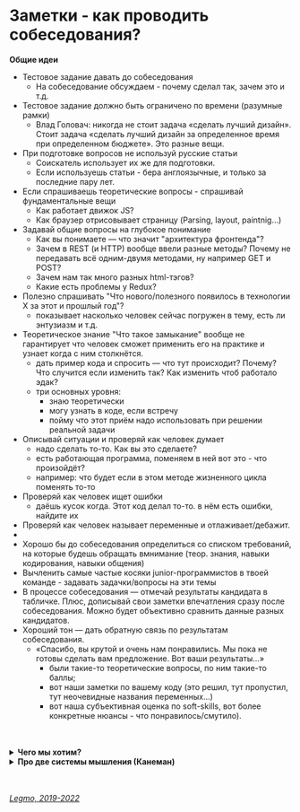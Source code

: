 <h1>Заметки - как проводить собеседования?</h1>

**Общие идеи**
- Тестовое задание давать до собеседования 
  - На собеседование обсуждаем - почему сделал так, зачем это и т.д.
- Тестовое задание должно быть ограничено по времени (разумные рамки)
  - Влад Головач: никогда не стоит задача «сделать лучший дизайн». Стоит задача «сделать лучший дизайн за определенное время при определенном бюджете». Это разные вещи.
- При подготовке вопросов не используй русские статьи
  - Соискатель использует их же для подготовки. 
  - Если используешь статьи - бера англоязычные, и только за последние пару лет.
- Если спрашиваешь теоретические вопросы - спрашивай фундаментальные вещи
    - Как работает движок JS?
    - Как браузер отрисовывает страницу (Parsing, layout, paintnig...)
- Задавай общие вопросы на глубокое понимание 
  - Как вы понимаете — что значит "архитектура фронтенда"?
  - Зачем в REST (и HTTP) вообще ввели разные методы? Почему не передавать всё одним-двумя методами, ну например GET и POST?
  - Зачем нам так много разных html-тэгов?
  - Какие есть проблемы у Redux?
- Полезно спрашивать "Что нового/полезного появилось в технологии Х за этот и прошлый год"?
  - показывает насколько человек сейчас погружен в тему, есть ли энтузиазм и т.д.
- Теоретическое знание "Что такое замыкание" вообще не гарантирует что человек сможет применить его на практике и узнает
  когда с ним столкнётся. 
    - дать пример кода и спросить — что тут происходит? Почему? Что случится если изменить так? Как изменить чтоб работало эдак?
    - три основных уровня:
      - знаю теоретически
      - могу узнать в коде, если встречу
      - пойму что этот приём надо использовать при решении реальной задачи
- Описывай ситуации и проверяй как человек думает
  - надо сделать то-то. Как вы это сделаете?
  - есть работающая программа, поменяем в ней вот это - что произойдёт? 
  - например: что будет если в этом методе жизненного цикла поменять то-то
- Проверяй как человек ищет ошибки
  - даёшь кусок когда. Этот код делал то-то. в нём есть ошибки, найдите их
- Проверяй как человек называет переменные и отлаживает/дебажит.
- 
- Хорошо бы до собеседования определиться со списком требований, на которые будешь обращать вмнимание (теор. знания, навыки кодирования, навыки общения)
- Вычленить самые частые косяки junior-программистов в твоей команде - задавать задачки/вопросы на эти темы 
- В процессе собеседования — отмечай результаты кандидата в табличке. Плюс, дописывай свои заметки впечатления сразу после собеседования. Можно будет объективно сравнить данные разных кандидатов.
- Хороший тон — дать обратную связь по результатам собеседования. 
  - «Спасибо, вы крутой и очень нам понравились. Мы пока не готовы сделать вам предложение. Вот ваши результаты...» 
    - были такие-то теоретические вопросы, по ним такие-то баллы; 
    - вот наши заметки по вашему коду (это решил, тут пропустил, тут неочевидные названия переменных...) 
    - вот наша субъективная оценка по soft-skills, вот более конкретные нюансы - что понравилось/смутило).
<br>
<br>

[//]: # (Чего мы хотим?)
<details><summary><b>Чего мы хотим?</b></summary><p>

Думаю, основная проблема с современным подходом к найму программистов (интервью и т.д.) лежит в сфере методологии.<br>
Чтобы получить необходимый результат — надо его чётко сформулировать.<br>
Каких специалистов мы ищем? Почему нужны именно эти качества? Как их проверить?

Общий тезис: все проводят интервью и задают одни и те же вопросы/задачки потому что «так принято».<br>
По факту это далеко не самый эффективный способ отбора/поиска кандидатов.<br> 
Просто к нем привыкли, всем лень анализировать ситуацию и подбирать подход для решения своих конкретных задач.

На интервью мы отбираем людей которые:
- хорошо проходят интервью — имеют опыт собеседований, не волнуются, умеют говорить...
- могут повторить куски теории из учебника — понимание проверяется редко, обычно достаточно «заучивания»
- могут быстро «щёлкать» традиционные задачки с LeetCode
- хотят устроиться на эту должность (основная причина, почему метод интервью работает — случайно могут попасться адекватные специалисты, которые смогли пройти интервью)

Перед поиском-отбором кандидатов надо понять:
- Какие качества нам нужны?
    - например «ответственность»
- В чём будет проявляться это качество?
    - как проявляется ответственность в ситуации Х (с нашей точки зрения)?
    - человек срочно бежит к начальству и сообщает о проблеме?
    - человек начинает решать проблему сам, не дергая начальство?
    - человек не отвлекается от своей работы, потому что эту проблему должны решать другие специалисты и «им виднее»?
    - При определенных условиях каждое из этих решений может быть правильным. Надо разобраться, чего хотим мы — и под эти требования искать человека.
- Как проверить это качество у кандидата?
    - каким образом проверить ответственность?
    - описать ситуацию на словах и проверить что человек сделает?
    - реально поставить в сложную ситуацию и посмотреть на реакцию?
    - показать как кто-то ведёт себя в этой ситуации (например фрагмент из фильма) и пропросить прокомментировать, что соискатель думает об увиденном?
    - ...

Надо понять чего и зачем мы хотим, каких людей ищем.
- Нужен крутой опытный программист? 
  - Ты не проверишь это на интервью. 
  - Надо смотреть код человека, зная какая задача ему ставилась, сколько времени и ресурсов было потрачено. 
  - Причём это должен быть большой код, не пара функций.
- Нужен толковый джун, который обладает минимальной базой и быстро учится?
  - Проведи серию бесплатных он-лайн уроков, в конце дай практическое задание на пройденный материал (ограниченное по времени). 
  - Те кто хорошо усвоили новое и успешно решили задание — отличные кандидаты.
- Нужен человек который будет учить других? С навыками преподавания и глубокими теоретическими знаниями?
  - За полчаса до интервью дай ему какую-то фундаментальную тему (например «Архитектура фронтенда») и попроси подготовить лекцию на 20 минут.
    - Послушай как он объясняет, насколько глубокое и ясное понимание у него самого. Задай «дурацких» вопросов, наводящих на серьёзные проблемы
- Нужен человек который хорошо проводить ревью и умеет выстраивать коммуникации
  - дай ему на ревью кусок кода с ошибками
  - устрой стресс-интервью со сложным клиентом
<br>
<br>

Сейчас эффективность отбора кандидатов на интервью на 90% зависит от собеседующего. Если он крут и «чувствует» что человек подходит — то есть шанс что он наймёт подходящего специалиста.<br>
Т.е. сейчас это не про «эффективность системы отбора», а про «навык распознавания» подходящих людей в процессе общения.

Чем-то похоже на историю с эффективными методами психотерапии. В паре слов: методов психотерапии очень много, и некоторые исходят из диаметрально противоположных концепций относительно структуры человеческой психики.<br>
Провели масштабное научное исследование — международная организации более 10 лет анализировала эффективность работы сотен психотерапевтов по всему миру — хотели выяснить, какой метод психотерапии даёт больший процент излечений. Выяснилось что все методы дают примерно одинаковые результаты (в рамках статистической погрешности).<br>
Но есть один фактор, который очень чётко коррелирует с эффективностью лечения. Чем больше часов практики у психотерапевта, тем эффективнее он помогает людям. Неважно каким методом.<br>
Кажется интервью то же самое — если для подбора персонала мы используем интервью, то важна не его структура, не вопросы, и т.д. Важен человек, который проводит интервью — сможет ли он «почувствовать» нужного кандидата, или нет.

<br></p>
</details>

[//]: # (Про две системы мышления. Канеман)
<details><summary><b>Про две системы мышления (Канеман)</b></summary><p>

Дорофеев М «Джедайские техники. Как воспитать свою обезьяну, опустошить инбокс и сберечь мыслетопливо»

- Согласно модели Канемана, наше сознание – это две системы, в его книге они так и называются: Система 1 и Система
    2. Информация, поступающая в наш мозг от органов чувств, попадает в Систему 1, которая работает автоматически и
       почти «бесплатно» с точки зрения энергетических затрат. Система 1 вырабатывает определенное решение и передает это
       решение Системе 2. Система 2 – это наше медленное, но умное мышление. В отличие от Системы 1, она способна решать
       сложные задачи, но на этом ее преимущества заканчиваются. Система 2 – тяжелый, ленивый и неповоротливый
       инструмент. Получив от Системы 1 вариант решения, Система 2 может вмешаться, заменив его на другое, а может и
       оставить это решение в первоначальном виде и выдать его в качестве окончательного в виде нервных импульсов,
       которые уже заставят наше тело шевелиться, а сознание – думать «в определенную сторону».
- Для иллюстрации подобной архитектуры мышления Канеман использовал простые задачки (многие из них вы могли
  встречать на собеседованиях). Попробуйте проследить за тем, как рождается в вашей голове решение такой задачи:
    - Бейсбольная бита и мяч вместе стоят 1 доллар 10 центов.
    - Бейсбольная бита дороже мяча на 1 доллар.
    - Сколько стоит мяч?
- Правда же, первой вашей мыслью было: «10 центов», а потом уже в голову пришел правильный ответ? Если вы и сейчас
  считаете, что мяч стоит 10 центов, рекомендую отложить книгу, взять лист бумаги, ручку и попробовать честно решить
  эту задачу.
- «10 центов» – ответ, который дает быстрое мышление. Получив его, вы, скорее всего, осознали, что ответ неверен и
  нужно честно и аккуратно вычислить правильный. Также наверняка вы ощутили, что начинать вычисления не очень-то
  хочется. Это не потому, что вы постарели и поглупели. Несмотря на то что Система 2 – самая мудрая наша часть,
  лишний раз она включаться не захочет. Нужен веский повод для того, чтобы она начала работать, например
  собеседование. Мало того, само по себе начало медленного мышления – момент не очень приятный, а потому мы
  подсознательно стараемся делать это как можно реже. Да-да, если говорить совсем простым языком, думать – больно
  или как минимум не очень приятно. Именно поэтому мы стараемся не делать этого слишком часто...
- **Такое ощущение, что на собеседованиях мы исследуем у кандидата свойства Системы 2 (медленного мышления) в то
  время как после выхода на работу, адаптировавшись, человек начинает работать преимущественно Системой 1 (быстрым
  мышлением). Знакомо ощущение, будто вы собеседовали другого человека?**

<br></p>
</details>

<br> 
<br> 

*[Legmo, 2019-2022](https://github.com/Legmo/notes/)*